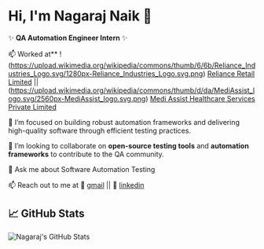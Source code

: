 # Hi, I'm Nagaraj Naik 👋

✨ **QA Automation Engineer Intern** ✨

📫 Worked at** !(https://upload.wikimedia.org/wikipedia/commons/thumb/6/6b/Reliance_Industries_Logo.svg/1280px-Reliance_Industries_Logo.svg.png) [Reliance Retail Limited](https://www.relianceretail.com/) ||(https://upload.wikimedia.org/wikipedia/commons/thumb/d/da/MediAssist_logo.svg/2560px-MediAssist_logo.svg.png) [Medi Assist Healthcare Services Private Limited](https://mediassist.in/)

🌱 I’m focused on building robust automation frameworks and delivering high-quality software through efficient testing practices.

👯 I’m looking to collaborate on **open-source testing tools** and **automation frameworks** to contribute to the QA community.

💬 Ask me about  Software  Automation Testing 

📫 Reach out to me at  📧 [gmail](mailto:nagarajnaiknew36@gmail.com) || 🔗 [linkedin](https://www.linkedin.com/in/nagarajnaik961)








## 📈 GitHub Stats

![Nagaraj's GitHub Stats](https://github-readme-stats.vercel.app/api?username=nagarajnaika25&show_icons=true&hide_title=true)
